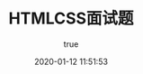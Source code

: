 ---
pageComponent: 
  name: Catalogue
  data: 
    key: HTMLCSS面试题
    imgUrl: https://picgoi-mg.oss-cn-beijing.aliyuncs.com/img/20210317171822.png
    description: 本章内容为博主为总结面试内容。
title: HTMLCSS面试题
date: 2020-01-12 11:51:53
permalink: /interview/html
article: false
comment: false
editLink: false
author: 
  name: Alarikshaw
  link: https://github.com/Alarikshaw
---